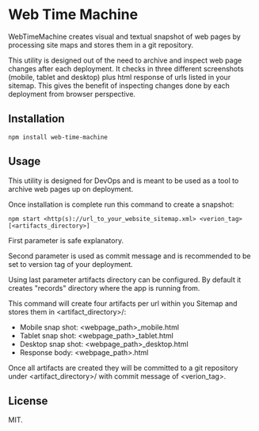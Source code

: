 # Web Time Machine

WebTimeMachine creates visual and textual snapshot of web pages by processing site maps and stores them in a git 
repository.

This utility is designed out of the need to archive and inspect web page changes after each deployment. It checks in 
three different screenshots (mobile, tablet and desktop) plus html response of urls listed in your sitemap. This gives 
the benefit of inspecting changes done by each deployment from browser perspective.


## Installation

    npm install web-time-machine

## Usage

This utility is designed for DevOps and is meant to be used as a tool to archive web pages up on deployment.

Once installation is complete run this command to create a snapshot:

    npm start <http(s)://url_to_your_website_sitemap.xml> <verion_tag> [<artifacts_directory>]
    
First parameter is safe explanatory. 

Second parameter is used as commit message and is recommended to be set to 
version tag of your deployment.

Using last parameter artifacts directory can be configured. By default it creates "records" directory where the app 
is running from.

This command will create four artifacts per url within you Sitemap and stores them in <artifact_directory>/<your 
website domain>:
- Mobile snap shot: <webpage_path>_mobile.html
- Tablet snap shot: <webpage_path>_tablet.html
- Desktop snap shot: <webpage_path>_desktop.html
- Response body: <webpage_path>.html
  
Once all artifacts are created they will be committed to a git repository under <artifact_directory>/<your  website 
domain> with commit message of <verion_tag>.

## License

MIT.

